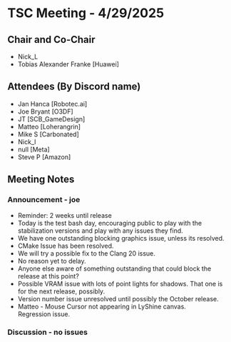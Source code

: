 # TSC Meeting - 4/29/2025

## Chair and Co-Chair
* Nick_L
* Tobias Alexander Franke [Huawei]

## Attendees (By Discord name)
* Jan Hanca [Robotec.ai]
* Joe Bryant [O3DF]
* JT [SCB_GameDesign]
* Matteo [Loherangrin]
* Mike S [Carbonated]
* Nick_l
* null [Meta]
* Steve P [Amazon]

## Meeting Notes

### Announcement - joe
* Reminder: 2 weeks until release
* Today is the test bash day, encouraging public to play with
  the stabilization versions and play with any issues they find.
* We have one outstanding blocking graphics issue, unless its
  resolved.
* CMake Issue has been resolved.
* We will try a possible fix to the Clang 20 issue.
* No reason yet to delay.
* Anyone else aware of something outstanding that could block
  the release at this point?
* Possible VRAM issue with lots of point lights for shadows.
  That one is for the next release, possibly.
* Version number issue unresolved until possibly the October release.
* Matteo - Mouse Cursor not appearing in LyShine canvas.  
  Regression issue.

### Discussion - no issues


